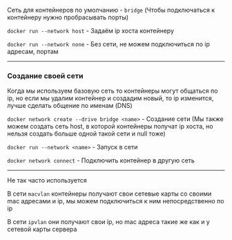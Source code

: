 Сеть для контейнеров по умолчанию - ```bridge``` (Чтобы подключаться к контейнеру нужно пробрасывать порты)

```docker run --network host``` - Задаём ip хоста контейнеру
  
```docker run --network none``` - Без сети, не можем подключиться по ip адресам, портам

---
### Создание своей сети
Когда мы используем базовую сеть то контейнеры могут общаться по ip, но если мы удалим контейнер и создадим новый,
то ip изменится, лучше сделать общение по именам (DNS)
  
```docker network create --drive bridge <name>``` - Создание сети (Мы также можем создать сеть host, в которой контейнеры получат ip хоста, но нельзя создать больше одной такой сети и null тоже)

```docker run --network <name>``` - Запуск в сети

```docker network connect``` - Подключить контейнер в другую сеть

---

Не так часто используется

В сети ```macvlan``` контейнеры получают свои сетевые карты со своими mac адресами и ip, мы можем подключиться к ним непосредственно по ip  

В сети ```ipvlan``` они получают свои ip, но mac адреса такие же как и у сетевой карты сервера
